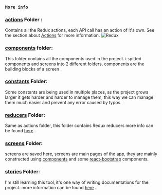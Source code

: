 ### `More info`

  ### [actions](https://github.com/MrkTheCoder/BookLibrary_WCF_React/tree/master/BookLibrary_Frontend/src/actions)  Folder :
Contains all the Redux actions, each API call has an action of it's own.
See the section about [Actions](https://redux.js.org/tutorials/fundamentals/part-2-concepts-data-flow) for more information. ![Redux](https://img.shields.io/badge/redux-%23593d88.svg?style=for-the-badge&logo=redux&logoColor=white)



### [components](https://github.com/MrkTheCoder/BookLibrary_WCF_React/tree/master/BookLibrary_Frontend/src/components) folder:

	
This folder contains all the components used in the project. i spitted components and screens into 2 different folders. components are the building blocks of a screen .


### [constants](https://github.com/MrkTheCoder/BookLibrary_WCF_React/tree/master/BookLibrary_Frontend/src/constants) Folder: 
Some constants are being used in multiple places, as the project grows larger it gets harder and harder to manage them, this way we can manage them much easier and prevent any error caused by typos.

### [reducers](https://github.com/MrkTheCoder/BookLibrary_WCF_React/tree/master/BookLibrary_Frontend/src/reducers) Folder: 
Same as actions folder, this folder contains Redux reducers more info can be found  [here](https://redux.js.org/tutorials/fundamentals/part-2-concepts-data-flow) .

### [screens](https://github.com/MrkTheCoder/BookLibrary_WCF_React/tree/master/BookLibrary_Frontend/src/screens) Folder: 
screens are saved here, screens are main pages of the app, they are mainly constructed using [components](https://github.com/MrkTheCoder/BookLibrary_WCF_React/tree/master/BookLibrary_Frontend/src/components) and some [react-bootstrap](https://react-bootstrap.github.io/components/alerts) components.

### [stories](https://github.com/MrkTheCoder/BookLibrary_WCF_React/tree/master/BookLibrary_Frontend/src/stories) Folder: 
I'm still learning this tool, it's one way of writing documentations for the project. more information can be found  [here](https://storybook.js.org/) .




	


